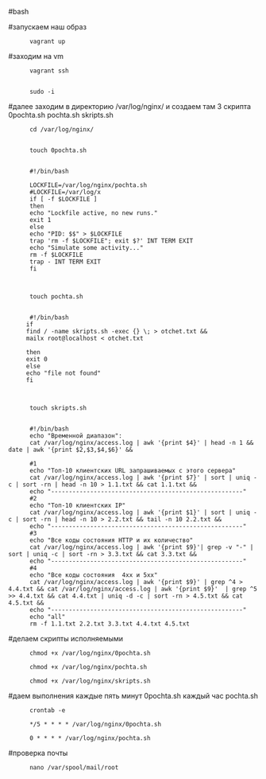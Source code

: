 #bash

#запускаем наш образ

          vagrant up


#заходим на vm

          vagrant ssh

    
          sudo -i



#далее заходим в директорию /var/log/nginx/ и создаем там 3 скрипта 0pochta.sh pochta.sh skripts.sh

          cd /var/log/nginx/


          touch 0pochta.sh


          #!/bin/bash

          LOCKFILE=/var/log/nginx/pochta.sh
          #LOCKFILE=/var/log/x
          if [ -f $LOCKFILE ]
          then
          echo "Lockfile active, no new runs."
          exit 1 
          else
          echo "PID: $$" > $LOCKFILE
          trap 'rm -f $LOCKFILE"; exit $?' INT TERM EXIT
          echo "Simulate some activity..."
          rm -f $LOCKFILE
          trap - INT TERM EXIT
          fi



          touch pochta.sh


          #!/bin/bash
         if
         find / -name skripts.sh -exec {} \; > otchet.txt &&
         mailx root@localhost < otchet.txt

         then
         exit 0
         else 
         echo "file not found"
         fi

      
       
          touch skripts.sh


          #!/bin/bash
          echo "Временной диапазон":
          cat /var/log/nginx/access.log | awk '{print $4}' | head -n 1 &&  date | awk '{print $2,$3,$4,$6}' &&

          #1
          echo "Топ-10 клиентских URL запрашиваемых с этого сервера"
          cat /var/log/nginx/access.log | awk '{print $7}' | sort | uniq -c | sort -rn | head -n 10 > 1.1.txt && cat 1.1.txt &&
          echo "------------------------------------------------------" 
          #2
          echo "Топ-10 клиентских IP"
          cat /var/log/nginx/access.log | awk '{print $1}' | sort | uniq -c | sort -rn | head -n 10 > 2.2.txt && tail -n 10 2.2.txt &&
          echo "------------------------------------------------------"
          #3
          echo "Все коды состояния HTTP и их количество"
          cat /var/log/nginx/access.log | awk '{print $9}'| grep -v "-" | sort | uniq -c | sort -rn > 3.3.txt && cat 3.3.txt && 
          echo "------------------------------------------------------" 
          #4
          echo "Все коды состояния  4xx и 5xx"
          cat /var/log/nginx/access.log | awk '{print $9}' | grep ^4 > 4.4.txt && cat /var/log/nginx/access.log | awk '{print $9}'  | grep ^5 >> 4.4.txt && cat 4.4.txt | uniq -d -c | sort -rn > 4.5.txt && cat 4.5.txt &&
          echo "------------------------------------------------------"
          echo "all"
          rm -f 1.1.txt 2.2.txt 3.3.txt 4.4.txt 4.5.txt



#делаем скрипты исполняемыми 

          chmod +x /var/log/nginx/0pochta.sh

          chmod +x /var/log/nginx/pochta.sh

          chmod +x /var/log/nginx/skripts.sh


#даем выполнения каждые пять минут 0pochta.sh каждый час pochta.sh

          crontab -e

          */5 * * * * /var/log/nginx/0pochta.sh

          0 * * * * /var/log/nginx/pochta.sh

#проверка почты

          nano /var/spool/mail/root

















